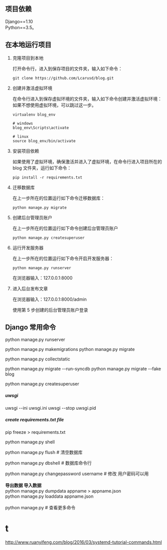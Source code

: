 ## 项目依赖

Django==1.10
<br>
Python==3.5。

## 在本地运行项目

1. 克隆项目到本地

   打开命令行，进入到保存项目的文件夹，输入如下命令：

   ```
   git clone https://github.com/Lcarusd/blog.git
   ```

2. 创建并激活虚拟环境

   在命令行进入到保存虚拟环境的文件夹，输入如下命令创建并激活虚拟环境：
   如果不想使用虚拟环境，可以跳过这一步。

   ```
   virtualenv blog_env

   # windows
   blog_env\Scripts\activate

   # linux
   source blog_env/bin/activate
   ```

3. 安装项目依赖

   如果使用了虚拟环境，确保激活并进入了虚拟环境，在命令行进入项目所在的 blog 文件夹，运行如下命令：

   ```
   pip install -r requirements.txt
   ```

4. 迁移数据库

   在上一步所在的位置运行如下命令迁移数据库：

   ```
   python manage.py migrate
   ```

5. 创建后台管理员账户

   在上一步所在的位置运行如下命令创建后台管理员账户

   ```
   python manage.py createsuperuser
   ```

6. 运行开发服务器

   在上一步所在的位置运行如下命令开启开发服务器：

   ```
   python manage.py runserver
   ```

   在浏览器输入：127.0.0.1:8000

7. 进入后台发布文章

   在浏览器输入：127.0.0.1:8000/admin

   使用第 5 步创建的后台管理员账户登录


## Django 常用命令
python manage.py runserver

python manage.py makemigrations
python manage.py migrate

python manage.py collectstatic

python manage.py migrate --run-syncdb
python manage.py migrate --fake blog

python manage.py createsuperuser



##### uwsgi
uwsgi --ini uwsgi.ini 
uwsgi --stop uwsgi.pid

##### create requirements.txt file
pip freeze > requirements.txt

python manage.py shell

python manage.py flush # 清空数据库

python manage.py dbshell # 数据库命令行

python manage.py changepassword username # 修改 用户密码可以用
<br>
<br>
**导出数据 导入数据**<br>
python manage.py dumpdata appname > appname.json
<br>
python manage.py loaddata appname.json 
<br>
<br>
python manage.py # 查看更多命令

# t
http://www.ruanyifeng.com/blog/2016/03/systemd-tutorial-commands.html
